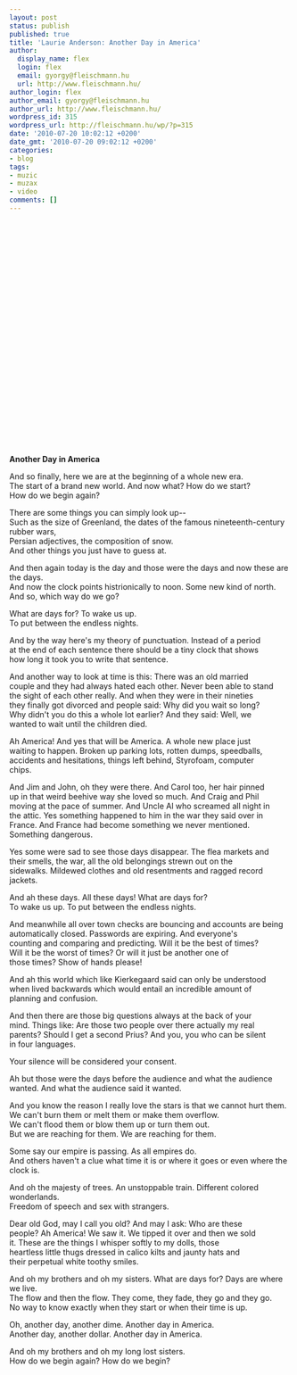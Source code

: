 ```yaml
---
layout: post
status: publish
published: true
title: 'Laurie Anderson: Another Day in America'
author:
  display_name: flex
  login: flex
  email: gyorgy@fleischmann.hu
  url: http://www.fleischmann.hu/
author_login: flex
author_email: gyorgy@fleischmann.hu
author_url: http://www.fleischmann.hu/
wordpress_id: 315
wordpress_url: http://fleischmann.hu/wp/?p=315
date: '2010-07-20 10:02:12 +0200'
date_gmt: '2010-07-20 09:02:12 +0200'
categories:
- blog
tags:
- muzic
- muzax
- video
comments: []
---
```

<p><object classid="clsid:d27cdb6e-ae6d-11cf-96b8-444553540000" width="500" height="405" codebase="http://download.macromedia.com/pub/shockwave/cabs/flash/swflash.cab#version=6,0,40,0"><param name="allowFullScreen" value="true" /><param name="allowscriptaccess" value="always" /><param name="src" value="http://www.youtube.com/v/_xBUXTVVDDw&amp;hl=en_GB&amp;fs=1?color1=0x3a3a3a&amp;color2=0x999999&amp;border=1" /><param name="allowfullscreen" value="true" /><embed type="application/x-shockwave-flash" width="500" height="405" src="http://www.youtube.com/v/_xBUXTVVDDw&amp;hl=en_GB&amp;fs=1?color1=0x3a3a3a&amp;color2=0x999999&amp;border=1" allowscriptaccess="always" allowfullscreen="true"></embed></object></p>
<p><strong>Another Day in America</strong></p>
<p>And so finally, here we are at the beginning of a whole new era.<br />
The start of a brand new world.  And now what?  How do we start?<br />
How do we begin again?</p>
<p>There are some things you can simply look up--<br />
Such as the size of Greenland, the dates of the famous nineteenth-century rubber wars,<br />
Persian adjectives, the composition of snow.<br />
And other things you just have to guess at.</p>
<p>And then again today is the day and those were the days and now these are the days.<br />
And now the clock points histrionically to noon.  Some new kind of north.<br />
And so, which way do we go?</p>
<p>What are days for?  To wake us up.<br />
To put between the endless nights.</p>
<p>And by the way here's my theory of punctuation.  Instead of a period<br />
at the end of each sentence there should be a tiny clock that shows<br />
how long it took you to write that sentence.</p>
<p>And another way to look at time is this: There was an old married<br />
couple and they had always hated each other.  Never been able to stand<br />
the sight of each other really.  And when they were in their nineties<br />
they finally got divorced and people said: Why did you wait so long?<br />
Why didn't you do this a whole lot earlier?  And they said: Well, we<br />
wanted to wait until the children died.</p>
<p>Ah America!  And yes that will be America.  A whole new place just<br />
waiting to happen.  Broken up parking lots, rotten dumps, speedballs,<br />
accidents and hesitations, things left behind, Styrofoam, computer<br />
chips.</p>
<p>And Jim and John, oh they were there.  And Carol too, her hair pinned<br />
up in that weird beehive way she loved so much.  And Craig and Phil<br />
moving at the pace of summer.  And Uncle Al who screamed all night in<br />
the attic.  Yes something happened to him in the war they said over in<br />
France.  And France had become something we never mentioned.<br />
Something dangerous.</p>
<p>Yes some were sad to see those days disappear.  The flea markets and<br />
their smells, the war, all the old belongings strewn out on the<br />
sidewalks.  Mildewed clothes and old resentments and ragged record<br />
jackets.</p>
<p>And ah these days.  All these days!  What are days for?<br />
To wake us up.  To put between the endless nights.</p>
<p>And meanwhile all over town checks are bouncing and accounts are being<br />
automatically closed.  Passwords are expiring.  And everyone's<br />
counting and comparing and predicting.  Will it be the best of times?<br />
Will it be the worst of times?  Or will it just be another one of<br />
those times?  Show of hands please!</p>
<p>And ah this world which like Kierkegaard said can only be understood<br />
when lived backwards which would entail an incredible amount of<br />
planning and confusion.</p>
<p>And then there are those big questions always at the back of your<br />
mind.  Things like: Are those two people over there actually my real<br />
parents?  Should I get a second Prius?  And you, you who can be silent<br />
in four languages.</p>
<p>Your silence will be considered your consent.</p>
<p>Ah but those were the days before the audience and what the audience<br />
wanted.  And what the audience said it wanted.</p>
<p>And you know the reason I really love the stars is that we cannot hurt  them.<br />
We can't burn them or melt them or make them overflow.<br />
We can't flood them or blow them up or turn them out.<br />
But we are reaching for them.  We are reaching for them.</p>
<p>Some say our empire is passing.  As all empires do.<br />
And others haven't a clue what time it is or where it goes or even  where the clock is.</p>
<p>And oh the majesty of trees.  An unstoppable train.  Different colored wonderlands.<br />
Freedom of speech and sex with strangers.</p>
<p>Dear old God, may I call you old?  And may I ask: Who are these<br />
people?  Ah America!  We saw it.  We tipped it over and then we sold<br />
it.  These are the things I whisper softly to my dolls, those<br />
heartless little thugs dressed in calico kilts and jaunty hats and<br />
their perpetual white toothy smiles.</p>
<p>And oh my brothers and oh my sisters.  What are days for?  Days are where we live.<br />
The flow and then the flow.  They come, they fade, they go and they go.<br />
No way to know exactly when they start or when their time is up.</p>
<p>Oh, another day, another dime.  Another day in America.<br />
Another day, another dollar.  Another day in America.</p>
<p>And oh my brothers and oh my long lost sisters.<br />
How do we begin again?  How do we begin?</p>

